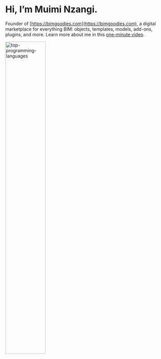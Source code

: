 # Hi, I’m Muimi Nzangi.
Founder of [https://bimgoodies.com](https://bimgoodies.com), a digital marketplace for everything BIM: objects, templates, models, add-ons, plugins, and more.
Learn more about me in this [one-minute video](https://youtu.be/sQUCCKuGcdI).

<img src="https://github-readme-stats.vercel.app/api/top-langs/?username=Muimi81&layout=donut" width=50% alt="top-programming-languages">

<!---
Muimi81/Muimi81 is a ✨ special ✨ repository because its `README.md` (this file) appears on your GitHub profile.
You can click the Preview link to take a look at your changes.
--->
